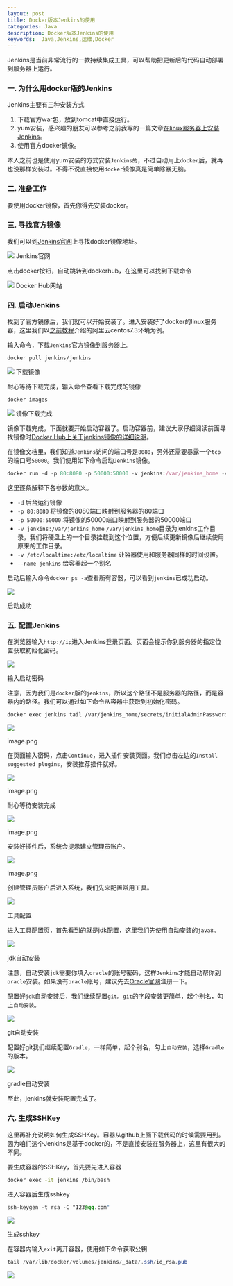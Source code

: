 ```yaml
---
layout: post
title: Docker版本Jenkins的使用
categories: Java
description: Docker版本Jenkins的使用
keywords:  Java,Jenkins,运维,Docker
---
```


Jenkins是当前非常流行的一款持续集成工具，可以帮助把更新后的代码自动部署到服务器上运行。

### 一. 为什么用docker版的Jenkins

Jenkins主要有三种安装方式

1.  下载官方war包，放到tomcat中直接运行。
2.  yum安装，感兴趣的朋友可以参考之前我写的一篇文章[在linux服务器上安装Jenkins](https://www.jianshu.com/p/c517f09df025)。
3.  使用官方docker镜像。

本人之前也是使用yum安装的方式安装`Jenkins的`，不过自动用上`docker`后，就再也没那样安装过。不得不说直接使用`docker`镜像真是简单除暴无脑。

### 二. 准备工作

要使用docker镜像，首先你得先安装docker。

### 三. 寻找官方镜像

我们可以到[Jenkins官网](https://jenkins.io/download/)上寻找docker镜像地址。

![](https://raw.githubusercontent.com/xuxiaolei/images/master/webp.jpg)
Jenkins官网

点击docker按钮，自动跳转到dockerhub，在这里可以找到下载命令

![](https://raw.githubusercontent.com/xuxiaolei/images/master/webp%20(1).jpg)
Docker Hub网站

### 四. 启动Jenkins

找到了官方镜像后，我们就可以开始安装了。进入安装好了docker的linux服务器，这里我们以[之前教程](https://www.jianshu.com/p/d95c52d5ec3f)介绍的阿里云centos7.3环境为例。

输入命令，下载`Jenkins`官方镜像到服务器上。

```undefined
docker pull jenkins/jenkins

```

![](https://raw.githubusercontent.com/xuxiaolei/images/master/webp%20(2).jpg)
下载镜像

耐心等待下载完成，输入命令查看下载完成的镜像

```undefined
docker images

```

![](https://raw.githubusercontent.com/xuxiaolei/images/master/webp%20(3).jpg)
镜像下载完成

镜像下载完成，下面就要开始启动容器了。启动容器前，建议大家仔细阅读前面寻找镜像时[Docker Hub上关于jenkins镜像的详细说明](https://hub.docker.com/_/jenkins/)。

在镜像文档里，我们知道`Jenkins`访问的端口号是`8080`，另外还需要暴露一个`tcp`的端口号`50000`。我们使用如下命令启动`Jenkins`镜像。

```jsx
docker run -d -p 80:8080 -p 50000:50000 -v jenkins:/var/jenkins_home -v /etc/localtime:/etc/localtime --name jenkins docker.io/jenkins/jenkins

```

这里逐条解释下各参数的意义。

*   `-d` 后台运行镜像
*   `-p 80:8080` 将镜像的8080端口映射到服务器的80端口
*   `-p 50000:50000` 将镜像的50000端口映射到服务器的50000端口
*   `-v jenkins:/var/jenkins_home` `/var/jenkins_home`目录为jenkins工作目录，我们将硬盘上的一个目录挂载到这个位置，方便后续更新镜像后继续使用原来的工作目录。
*   `-v /etc/localtime:/etc/localtime` 让容器使用和服务器同样的时间设置。
*   `--name jenkins` 给容器起一个别名

启动后输入命令`docker ps -a`查看所有容器，可以看到`jenkins`已成功启动。

![](https://raw.githubusercontent.com/xuxiaolei/images/master/webp%20(4).jpg)

启动成功

### 五. 配置Jenkins

在浏览器输入`http://ip`进入Jenkins登录页面。页面会提示你到服务器的指定位置获取初始化密码。

![](https://raw.githubusercontent.com/xuxiaolei/images/master/webp%20(5).jpg)

输入启动密码

注意，因为我们是`docker`版的`jenkins`，所以这个路径不是服务器的路径，而是容器内的路径。我们可以通过如下命令从容器中获取到初始化密码。

```bash
docker exec jenkins tail /var/jenkins_home/secrets/initialAdminPassword

```

![](https://raw.githubusercontent.com/xuxiaolei/images/master/webp%20(6).jpg)

image.png

在页面输入密码，点击`Continue`，进入插件安装页面。我们点击左边的`Install suggested plugins`，安装推荐插件就好。

![](https://raw.githubusercontent.com/xuxiaolei/images/master/webp%20(7).jpg)

image.png

耐心等待安装完成

![](https://raw.githubusercontent.com/xuxiaolei/images/master/webp%20(8).jpg)

image.png

安装好插件后，系统会提示建立管理员账户。

![](https://raw.githubusercontent.com/xuxiaolei/images/master/webp%20(9).jpg)

image.png

创建管理员账户后进入系统，我们先来配置常用工具。

![](https://raw.githubusercontent.com/xuxiaolei/images/master/webp%20(10).jpg)

工具配置

进入工具配置页，首先看到的就是jdk配置，这里我们先使用自动安装的`java8`。

![](https://raw.githubusercontent.com/xuxiaolei/images/master/webp%20(11).jpg)

jdk自动安装

注意，自动安装`jdk`需要你填入`oracle`的账号密码，这样`Jenkins`才能自动帮你到`oracle`安装。如果没有`oracle`账号，建议先去[Oracle官网](https://www.oracle.com/)注册一下。

配置好`jdk`自动安装后，我们继续配置`git`。`git`的字段安装更简单，起个别名，勾上`自动安装`。

![](https://raw.githubusercontent.com/xuxiaolei/images/master/webp%20(12).jpg)

git自动安装

配置好git我们继续配置`Gradle`，一样简单，起个别名，勾上`自动安装`，选择`Gradle`的版本。

![](https://raw.githubusercontent.com/xuxiaolei/images/master/webp%20(13).jpg)

gradle自动安装

至此，jenkins就安装配置完成了。

### 六. 生成SSHKey

这里再补充说明如何生成SSHKey。容器从github上面下载代码的时候需要用到。因为咱们这个Jenkins是基于docker的，不是直接安装在服务器上，这里有很大的不同。

要生成容器的SSHKey，首先要先进入容器

```bash
docker exec -it jenkins /bin/bash

```

进入容器后生成sshkey

```css
ssh-keygen -t rsa -C "123@qq.com"

```

![](https://raw.githubusercontent.com/xuxiaolei/images/master/webp%20(14).jpg)

生成sshkey

在容器内输入`exit`离开容器，使用如下命令获取公钥

```csharp
tail /var/lib/docker/volumes/jenkins/_data/.ssh/id_rsa.pub

```

![](https://raw.githubusercontent.com/xuxiaolei/images/master/webp%20(15).jpg)

